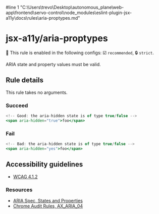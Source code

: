 #line 1 "C:\\Users\\trevo\\Desktop\\autonomous_plane\\web-app\\frontend\\servo-control\\node_modules\\eslint-plugin-jsx-a11y\\docs\\rules\\aria-proptypes.md"
# jsx-a11y/aria-proptypes

💼 This rule is enabled in the following configs: ☑️ `recommended`, 🔒 `strict`.

<!-- end auto-generated rule header -->

ARIA state and property values must be valid.

## Rule details

This rule takes no arguments.

### Succeed
```jsx
<!-- Good: the aria-hidden state is of type true/false -->
<span aria-hidden="true">foo</span>
```

### Fail
```jsx
<!-- Bad: the aria-hidden state is of type true/false -->
<span aria-hidden="yes">foo</span>
```

## Accessibility guidelines
- [WCAG 4.1.2](https://www.w3.org/WAI/WCAG21/Understanding/name-role-value)

### Resources
- [ARIA Spec, States and Properties](https://www.w3.org/TR/wai-aria/#states_and_properties)
- [Chrome Audit Rules, AX_ARIA_04](https://github.com/GoogleChrome/accessibility-developer-tools/wiki/Audit-Rules#ax_aria_04)
